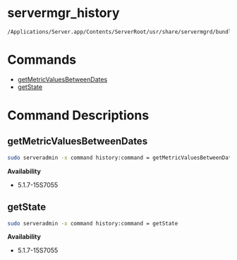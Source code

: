 # servermgr_history

```console
/Applications/Server.app/Contents/ServerRoot/usr/share/servermgrd/bundles/servermgr_history.bundle/Contents/MacOS/servermgr_history
```

# Commands

* [getMetricValuesBetweenDates](https://github.com/erikberglund/servermgr_commands/blob/master/servermgr_history.md#getmetricvaluesbetweendates)
* [getState](https://github.com/erikberglund/servermgr_commands/blob/master/servermgr_history.md#getstate)

# Command Descriptions

## getMetricValuesBetweenDates

```bash
sudo serveradmin -x command history:command = getMetricValuesBetweenDates
```

**Availability**
* 5.1.7-15S7055

## getState

```bash
sudo serveradmin -x command history:command = getState
```

**Availability**
* 5.1.7-15S7055


